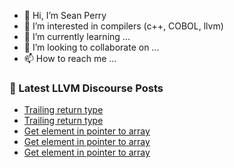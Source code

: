 - 👋 Hi, I’m Sean Perry
- 👀 I’m interested in compilers (c++, COBOL, llvm)
- 🌱 I’m currently learning ...
- 💞️ I’m looking to collaborate on ...
- 📫 How to reach me ...

<!---
s66perry/s66perry is a ✨ special ✨ repository because its `README.md` (this file) appears on your GitHub profile.
You can click the Preview link to take a look at your changes.
--->
### 📕 Latest LLVM Discourse Posts

<!-- DISCOURSE-LLVM:START -->
- [Trailing return type](https://discourse.llvm.org/t/trailing-return-type/71253#post_4)
- [Trailing return type](https://discourse.llvm.org/t/trailing-return-type/71253#post_3)
- [Get element in pointer to array](https://discourse.llvm.org/t/get-element-in-pointer-to-array/71265#post_7)
- [Get element in pointer to array](https://discourse.llvm.org/t/get-element-in-pointer-to-array/71265#post_6)
- [Get element in pointer to array](https://discourse.llvm.org/t/get-element-in-pointer-to-array/71265#post_5)
<!-- DISCOURSE-LLVM:END -->
